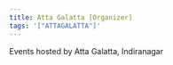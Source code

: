```yaml
---
title: Atta Galatta [Organizer]
tags: '["ATTAGALATTA"]'
--- 
```

Events hosted by Atta Galatta, Indiranagar 
 
